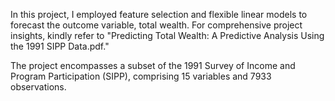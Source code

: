 In this project, I employed feature selection and flexible linear models to forecast the outcome variable, total wealth. For comprehensive project insights, kindly refer to "Predicting Total Wealth: A Predictive Analysis Using the 1991 SIPP Data.pdf."

The project encompasses a subset of the 1991 Survey of Income and Program Participation (SIPP), comprising 15 variables and 7933 observations.
